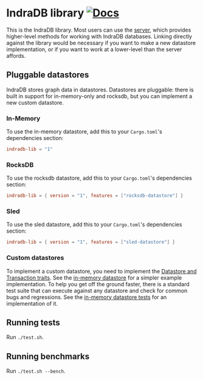 # IndraDB library [![Docs](https://docs.rs/indradb-lib/badge.svg)](https://docs.rs/indradb-lib)

This is the IndraDB library. Most users can use the [server](https://github.com/indradb/indradb), which provides higher-level methods for working with IndraDB databases. Linking directly against the library would be necessary if you want to make a new datastore implementation, or if you want to work at a lower-level than the server affords.

## Pluggable datastores

IndraDB stores graph data in datastores. Datastores are pluggable: there is built in support for in-memory-only and rocksdb, but you can implement a new custom datastore.

### In-Memory

To use the in-memory datastore, add this to your `Cargo.toml`'s dependencies section:

```toml
indradb-lib = "1"
```

### RocksDB

To use the rocksdb datastore, add this to your `Cargo.toml`'s dependencies section:

```toml
indradb-lib = { version = "1", features = ["rocksdb-datastore"] }
```

### Sled

To use the sled datastore, add this to your `Cargo.toml`'s dependencies section:

```toml
indradb-lib = { version = "1", features = ["sled-datastore"] }
```

### Custom datastores

To implement a custom datastore, you need to implement the [Datastore and Transaction traits](https://github.com/indradb/indradb/blob/master/lib/src/traits.rs). See the [in-memory datastore](https://github.com/indradb/indradb/blob/master/lib/src/memory/datastore.rs) for a simpler example implementation. To help you get off the ground faster, there is a standard test suite that can execute against any datastore and check for common bugs and regressions. See the [in-memory datastore tests](https://github.com/indradb/indradb/blob/master/lib/src/memory/tests.rs) for an implementation of it.

## Running tests

Run `./test.sh`.

## Running benchmarks

Run `./test.sh --bench`.
